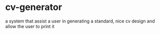 # cv-generator
a system that assist a user in generating a standard, nice cv design and allow the user to print it
